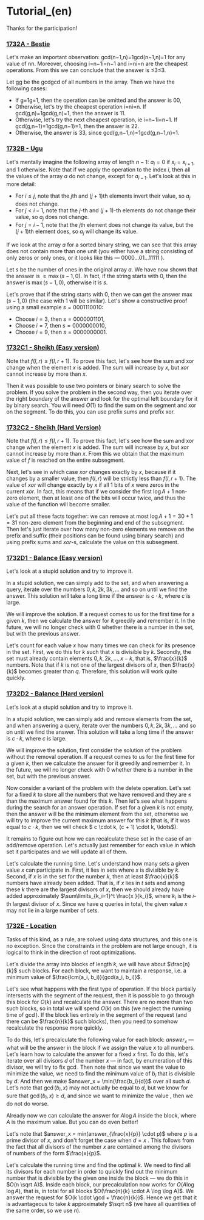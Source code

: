 # Tutorial_(en)

Thanks for the participation!

 
### [1732A - Bestie](../problems/A._Bestie.md "Codeforces Round 830 (Div. 2)")

Let's make an important observation: gcd(n−1,n)=1gcd(n−1,n)=1 for any value of nn. Moreover, choosing i=n−1i=n−1 and i=ni=n are the cheapest operations. From this we can conclude that the answer is ≤3≤3.

Let gg be the gcdgcd of all numbers in the array. Then we have the following cases:

* If g=1g=1, then the operation can be omitted and the answer is 00,
* Otherwise, let's try the cheapest operation i=ni=n. If gcd(g,n)=1gcd(g,n)=1, then the answer is 11.
* Otherwise, let's try the next cheapest operation, ie i=n−1i=n−1. If gcd(g,n−1)=1gcd(g,n−1)=1, then the answer is 22.
* Otherwise, the answer is 33, since gcd(g,n−1,n)=1gcd(g,n−1,n)=1.
 
### [1732B - Ugu](../problems/B._Ugu.md "Codeforces Round 830 (Div. 2)")

Let's mentally imagine the following array of length $n - 1$: $a_i = 0$ if $s_i = s_{i+1}$, and $1$ otherwise. Note that if we apply the operation to the index $i$, then all the values ​​of the array $a$ do not change, except for $a_{i - 1}$. Let's look at this in more detail:

* For $i \leq j$, note that the $j$th and $(j+1)$th elements invert their value, so $a_j$ does not change.
* For $j < i - 1$, note that the $j$-th and $(j+1)$-th elements do not change their value, so $a_j$ does not change.
* For $j = i - 1$, note that the $j$th element does not change its value, but the $(j+1)$th element does, so $a_j$ will change its value.

If we look at the array $a$ for a sorted binary string, we can see that this array does not contain more than one unit (you either have a string consisting of only zeros or only ones, or it looks like this — $0000\ldots01\ldots11111$ ).

Let $s$ be the number of ones in the original array $a$. We have now shown that the answer is $\geq \max(s - 1, 0)$. In fact, if the string starts with $0$, then the answer is $\max(s - 1, 0)$, otherwise it is $s$.

Let's prove that if the string starts with $0$, then we can get the answer $\max(s - 1, 0)$ (the case with $1$ will be similar). Let's show a constructive proof using a small example $s = 0001110010$:

* Choose $i = 3$, then $s = 0000001101$,
* Choose $i = 7$, then $s = 0000000010$,
* Choose $i = 9$, then $s = 0000000001$.
 
### [1732C1 - Sheikh (Easy version)](../problems/C1._Sheikh_(Easy_version).md "Codeforces Round 830 (Div. 2)")

Note that $f(l, r) \leq f(l, r + 1)$. To prove this fact, let's see how the sum and xor change when the element $x$ is added. The sum will increase by $x$, but $xor$ cannot increase by more than $x$.

Then it was possible to use two pointers or binary search to solve the problem. If you solve the problem in the second way, then you iterate over the right boundary of the answer and look for the optimal left boundary for it by binary search. You will need $O(1)$ to find the sum on the segment and xor on the segment. To do this, you can use prefix sums and prefix xor.

 
### [1732C2 - Sheikh (Hard Version)](../problems/C2._Sheikh_(Hard_Version).md "Codeforces Round 830 (Div. 2)")

Note that $f(l, r) \leq f(l, r + 1)$. To prove this fact, let's see how the sum and xor change when the element $x$ is added. The sum will increase by $x$, but $xor$ cannot increase by more than $x$. From this we obtain that the maximum value of $f$ is reached on the entire subsegment.

Next, let's see in which case $xor$ changes exactly by $x$, because if it changes by a smaller value, then $f(l, r)$ will be strictly less than $f(l, r + 1)$. The value of $xor$ will change exactly by $x$ if all 1 bits of $x$ were zeros in the current $xor$. In fact, this means that if we consider the first $\log A + 1$ non-zero element, then at least one of the bits will occur twice, and thus the value of the function will become smaller.

Let's put all these facts together: we can remove at most $\log A + 1= 30 + 1= 31$ non-zero element from the beginning and end of the subsegment. Then let's just iterate over how many non-zero elements we remove on the prefix and suffix (their positions can be found using binary search) and using prefix sums and $xor$-s, calculate the value on this subsegment.

 
### [1732D1 - Balance (Easy version)](../problems/D1._Balance_(Easy_version).md "Codeforces Round 830 (Div. 2)")

Let's look at a stupid solution and try to improve it.

In a stupid solution, we can simply add to the set, and when answering a query, iterate over the numbers ${0, k, 2k, 3k, \ldots}$ and so on until we find the answer. This solution will take a long time if the answer is $c \cdot k$, where $c$ is large.

We will improve the solution. If a request comes to us for the first time for a given $k$, then we calculate the answer for it greedily and remember it. In the future, we will no longer check with $0$ whether there is a number in the set, but with the previous answer.

Let's count for each value $x$ how many times we can check for its presence in the set. First, we do this for $k$ such that $x$ is divisible by $k$. Secondly, the set must already contain elements ${0, k, 2k, \ldots, x - k}$, that is, $\frac{x}{k}$ numbers. Note that if $k$ is not one of the largest divisors of $x$, then $\frac{x}{k}$ becomes greater than $q$. Therefore, this solution will work quite quickly.

 
### [1732D2 - Balance (Hard version)](../problems/D2._Balance_(Hard_version).md "Codeforces Round 830 (Div. 2)")

Let's look at a stupid solution and try to improve it.

In a stupid solution, we can simply add and remove elements from the set, and when answering a query, iterate over the numbers ${0, k, 2k, 3k, \ldots}$ and so on until we find the answer. This solution will take a long time if the answer is $c \cdot k$, where $c$ is large.

We will improve the solution, first consider the solution of the problem without the removal operation. If a request comes to us for the first time for a given $k$, then we calculate the answer for it greedily and remember it. In the future, we will no longer check with $0$ whether there is a number in the set, but with the previous answer.

Now consider a variant of the problem with the delete operation. Let's set for a fixed $k$ to store all the numbers that we have removed and they are $\leq$ than the maximum answer found for this $k$. Then let's see what happens during the search for an answer operation. If set for a given $k$ is not empty, then the answer will be the minimum element from the set, otherwise we will try to improve the current maximum answer for this $k$ (that is, if it was equal to $c \cdot k$, then we will check $ c \cdot k, (c + 1) \cdot k, \ldots$).

It remains to figure out how we can recalculate these set in the case of an add/remove operation. Let's actually just remember for each value in which set it participates and we will update all of them.

Let's calculate the running time. Let's understand how many sets a given value $x$ can participate in. First, it lies in sets where $x$ is divisible by $k$. Second, if $x$ is in the set for the number $k$, then at least $\frac{x}{k}$ numbers have already been added. That is, if $x$ lies in $t$ sets and among these $k$ there are the largest divisors of $x$, then we should already have added approximately $\sum\limits_{k_i=1}^t \frac{x }{k_i}$, where $k_i$ is the $i$-th largest divisor of $x$. Since we have $q$ queries in total, the given value $x$ may not lie in a large number of sets.

 
### [1732E - Location](../problems/E._Location.md "Codeforces Round 830 (Div. 2)")

Tasks of this kind, as a rule, are solved using data structures, and this one is no exception. Since the constraints in the problem are not large enough, it is logical to think in the direction of root optimizations.

Let's divide the array into blocks of length $k$, we will have about $\frac{n}{k}$ such blocks. For each block, we want to maintain a response, i.e. a minimum value of $\frac{lcm(a_i, b_i)}{gcd(a_i, b_i)}$.

Let's see what happens with the first type of operation. If the block partially intersects with the segment of the request, then it is possible to go through this block for $O(k)$ and recalculate the answer. There are no more than two such blocks, so in total we will spend $O(k)$ on this (we neglect the running time of $\gcd$). If the block lies entirely in the segment of the request (and there can be $\frac{n}{k}$ such blocks), then you need to somehow recalculate the response more quickly.

To do this, let's precalculate the following value for each block: $answer_x$ — what will be the answer in the block if we assign the value $x$ to all numbers. Let's learn how to calculate the answer for a fixed $x$ first. To do this, let's iterate over all divisors $d$ of the number $x$ — in fact, by enumeration of this divisor, we will try to fix $\gcd$. Then note that since we want the value to minimize the value, we need to find the minimum value of $b_i$ that is divisible by $d$. And then we make $answer_x = \min(\frac{b_i}{d})$ over all such $d$. Let's note that $\gcd(b_i, x)$ may not actually be equal to $d$, but we know for sure that $\gcd(b_i, x) \geq d$, and since we want to minimize the value , then we do not do worse.

Already now we can calculate the answer for $A \log A$ inside the block, where $A$ is the maximum value. But you can do even better!

Let's note that $answer_x = min(answer_{\frac{x}{p}} \cdot p)$ where $p$ is a prime divisor of $x$, and don't forget the case when $d = x$ . This follows from the fact that all divisors of the number $x$ are contained among the divisors of numbers of the form $\frac{x}{p}$.

Let's calculate the running time and find the optimal $k$. We need to find all its divisors for each number in order to quickly find out the minimum number that is divisible by the given one inside the block — we do this in $O(n \sqrt A)$. Inside each block, our precalculation now works for $O(A \log \log A)$, that is, in total for all blocks $O(\frac{n}{k} \cdot A \log \log A)$. We answer the request for $O(k \cdot \gcd + \frac{n}{k})$. Hence we get that it is advantageous to take $k$ approximately $\sqrt n$ (we have all quantities of the same order, so we use $n$).

